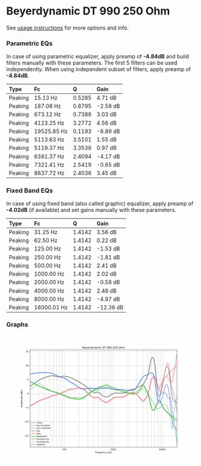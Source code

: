 # Beyerdynamic DT 990 250 Ohm
See [usage instructions](https://github.com/jaakkopasanen/AutoEq#usage) for more options and info.

### Parametric EQs
In case of using parametric equalizer, apply preamp of **-4.84dB** and build filters manually
with these parameters. The first 5 filters can be used independently.
When using independent subset of filters, apply preamp of **-4.84dB**.

| Type    | Fc          |      Q | Gain     |
|:--------|:------------|:-------|:---------|
| Peaking | 15.13 Hz    | 0.5285 | 4.71 dB  |
| Peaking | 187.08 Hz   | 0.8795 | -2.58 dB |
| Peaking | 673.12 Hz   | 0.7388 | 3.03 dB  |
| Peaking | 4123.25 Hz  | 3.2772 | 4.56 dB  |
| Peaking | 19525.85 Hz | 0.1193 | -8.89 dB |
| Peaking | 5113.63 Hz  | 3.5101 | 1.55 dB  |
| Peaking | 5119.37 Hz  | 3.3538 | 0.97 dB  |
| Peaking | 6381.37 Hz  | 2.4094 | -4.17 dB |
| Peaking | 7321.41 Hz  | 2.5419 | -0.65 dB |
| Peaking | 8637.72 Hz  | 2.4036 | 3.45 dB  |

### Fixed Band EQs
In case of using fixed band (also called graphic) equalizer, apply preamp of **-4.02dB**
(if available) and set gains manually with these parameters.

| Type    | Fc          |      Q | Gain      |
|:--------|:------------|:-------|:----------|
| Peaking | 31.25 Hz    | 1.4142 | 3.56 dB   |
| Peaking | 62.50 Hz    | 1.4142 | 0.22 dB   |
| Peaking | 125.00 Hz   | 1.4142 | -1.53 dB  |
| Peaking | 250.00 Hz   | 1.4142 | -1.81 dB  |
| Peaking | 500.00 Hz   | 1.4142 | 2.41 dB   |
| Peaking | 1000.00 Hz  | 1.4142 | 2.02 dB   |
| Peaking | 2000.00 Hz  | 1.4142 | -0.58 dB  |
| Peaking | 4000.00 Hz  | 1.4142 | 2.48 dB   |
| Peaking | 8000.00 Hz  | 1.4142 | -4.97 dB  |
| Peaking | 16000.01 Hz | 1.4142 | -12.36 dB |

### Graphs
![](./Beyerdynamic%20DT%20990%20250%20Ohm.png)